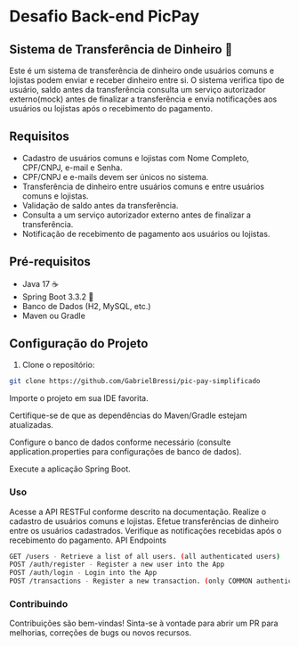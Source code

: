 # Desafio Back-end PicPay
## Sistema de Transferência de Dinheiro 💸

Este é um sistema de transferência de dinheiro onde usuários comuns e lojistas podem enviar e receber dinheiro entre si. 
O sistema verifica tipo de usuário, saldo antes da transferência consulta um serviço autorizador externo(mock) antes de finalizar a transferência e envia notificações aos usuários ou lojistas após o recebimento do pagamento.

## Requisitos

- Cadastro de usuários comuns e lojistas com Nome Completo, CPF/CNPJ, e-mail e Senha.
- CPF/CNPJ e e-mails devem ser únicos no sistema.
- Transferência de dinheiro entre usuários comuns e entre usuários comuns e lojistas.
- Validação de saldo antes da transferência.
- Consulta a um serviço autorizador externo antes de finalizar a transferência.
- Notificação de recebimento de pagamento aos usuários ou lojistas.

## Pré-requisitos

- Java 17 ☕
- Spring Boot 3.3.2 🍃
- Banco de Dados (H2, MySQL, etc.) 
- Maven ou Gradle

## Configuração do Projeto

1. Clone o repositório:

```bash
git clone https://github.com/GabrielBressi/pic-pay-simplificado
```
Importe o projeto em sua IDE favorita.

Certifique-se de que as dependências do Maven/Gradle estejam atualizadas.

Configure o banco de dados conforme necessário (consulte application.properties para configurações de banco de dados).

Execute a aplicação Spring Boot.

### Uso
Acesse a API RESTFul conforme descrito na documentação.
Realize o cadastro de usuários comuns e lojistas.
Efetue transferências de dinheiro entre os usuários cadastrados.
Verifique as notificações recebidas após o recebimento do pagamento.
API Endpoints
```bash
GET /users - Retrieve a list of all users. (all authenticated users)
POST /auth/register - Register a new user into the App
POST /auth/login - Login into the App
POST /transactions - Register a new transaction. (only COMMON authenticated users)
```

### Contribuindo
Contribuições são bem-vindas! Sinta-se à vontade para abrir um PR para melhorias, correções de bugs ou novos recursos.
